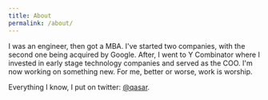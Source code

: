 ```yaml
---
title: About
permalink: /about/
---
```


I was an engineer, then got a MBA. I've started two companies, with the second one being acquired by Google. After, I went to Y Combinator where I invested in early stage technology companies and served as the COO. I'm now working on something new. For me, better or worse, work is worship. 

Everything I know, I put on twitter: <a href="https://twitter.com/qasar" target="_blank">@qasar</a>. 



